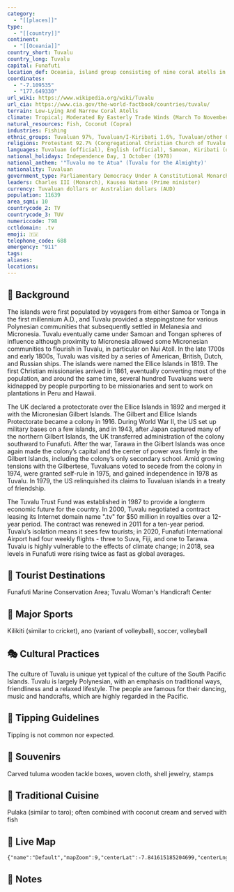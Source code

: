 ```yaml
---
category:
  - "[[places]]"
type:
  - "[[country]]"
continent:
  - "[[Oceania]]"
country_short: Tuvalu
country_long: Tuvalu
capital: Funafuti
location_def: Oceania, island group consisting of nine coral atolls in the South Pacific Ocean, about half way from Hawaii to Australia
coordinates:
  - "-7.109535"
  - "177.649330"
url_wiki: https://www.wikipedia.org/wiki/Tuvalu
url_cia: https://www.cia.gov/the-world-factbook/countries/tuvalu/
terrain: Low-Lying And Narrow Coral Atolls
climate: Tropical; Moderated By Easterly Trade Winds (March To November); Westerly Gales And Heavy Rain (November To March)
natural_resources: Fish, Coconut (Copra)
industries: Fishing
ethnic_groups: Tuvaluan 97%, Tuvaluan/I-Kiribati 1.6%, Tuvaluan/other 0.8%, other 0.6% (2017 est.)
religions: Protestant 92.7% (Congregational Christian Church of Tuvalu 85.9%, Brethren 2.8%, Seventh Day Adventist 2.5%, Assemblies of God 1.5%), Baha'i 1.5%, Jehovah's Witness 1.5%, other 3.9%, none or refused 0.4% (2017 est.)
languages: Tuvaluan (official), English (official), Samoan, Kiribati (on the island of Nui)
national_holidays: Independence Day, 1 October (1978)
national_anthem: '"Tuvalu mo te Atua" (Tuvalu for the Almighty)'
nationality: Tuvaluan
government_type: Parliamentary Democracy Under A Constitutional Monarchy; A Commonwealth Realm
leaders: Charles III (Monarch), Kausea Natano (Prime minister)
currency: Tuvaluan dollars or Australian dollars (AUD)
population: 11639
area_sqmi: 10
countrycode_2: TV
countrycode_3: TUV
numericcode: 798
cctldomain: .tv
emoji: 🇹🇻
telephone_code: 688
emergency: "911"
tags: 
aliases: 
locations:
---
```

## 🌱 Background
The islands were first populated by voyagers from either Samoa or Tonga in the first millennium A.D., and Tuvalu provided a steppingstone for various Polynesian communities that subsequently settled in Melanesia and Micronesia. Tuvalu eventually came under Samoan and Tongan spheres of influence although proximity to Micronesia allowed some Micronesian communities to flourish in Tuvalu, in particular on Nui Atoll. In the late 1700s and early 1800s, Tuvalu was visited by a series of American, British, Dutch, and Russian ships. The islands were named the Ellice Islands in 1819. The first Christian missionaries arrived in 1861, eventually converting most of the population, and around the same time, several hundred Tuvaluans were kidnapped by people purporting to be missionaries and sent to work on plantations in Peru and Hawaii.

The UK declared a protectorate over the Ellice Islands in 1892 and merged it with the Micronesian Gilbert Islands. The Gilbert and Ellice Islands Protectorate became a colony in 1916. During World War II, the US set up military bases on a few islands, and in 1943, after Japan captured many of the northern Gilbert Islands, the UK transferred administration of the colony southward to Funafuti. After the war, Tarawa in the Gilbert Islands was once again made the colony’s capital and the center of power was firmly in the Gilbert Islands, including the colony’s only secondary school. Amid growing tensions with the Gilbertese, Tuvaluans voted to secede from the colony in 1974, were granted self-rule in 1975, and gained independence in 1978 as Tuvalu. In 1979, the US relinquished its claims to Tuvaluan islands in a treaty of friendship.


The Tuvalu Trust Fund was established in 1987 to provide a longterm economic future for the country. In 2000, Tuvalu negotiated a contract leasing its Internet domain name ".tv" for $50 million in royalties over a 12-year period. The contract was renewed in 2011 for a ten-year period. Tuvalu’s isolation means it sees few tourists; in 2020, Funafuti International Airport had four weekly flights - three to Suva, Fiji, and one to Tarawa. Tuvalu is highly vulnerable to the effects of climate change; in 2018, sea levels in Funafuti were rising twice as fast as global averages.

## 📌 Tourist Destinations
Funafuti Marine Conservation Area; Tuvalu Woman's Handicraft Center

## 🥇 Major Sports
Kilikiti (similar to cricket), ano (variant of volleyball), soccer, volleyball

## 🎭 Cultural Practices
The culture of Tuvalu is unique yet typical of the culture of the South Pacific Islands. Tuvalu is largely Polynesian, with an emphasis on traditional ways, friendliness and a relaxed lifestyle. The people are famous for their dancing, music and handcrafts, which are highly regarded in the Pacific.

## 🫰 Tipping Guidelines
Tipping is not common nor expected.

## 🎁 Souvenirs
Carved tuluma wooden tackle boxes, woven cloth, shell jewelry, stamps

## 🍲 Traditional Cuisine
Pulaka (similar to taro); often combined with coconut cream and served with fish

## 📡 Live Map
```mapview
{"name":"Default","mapZoom":9,"centerLat":-7.841615185204699,"centerLng":178.16116306802473,"query":"","chosenMapSource":0}
```

## 📒 Notes
